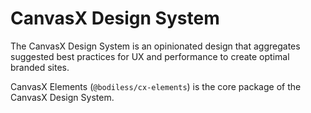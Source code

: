 # CanvasX Design System

The CanvasX Design System is an opinionated design that aggregates suggested best practices for UX
and performance to create optimal branded sites.

CanvasX Elements (`@bodiless/cx-elements`) is the core package of the CanvasX Design System.
